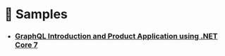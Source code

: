 # :green_book: Samples

- ### [GraphQL Introduction and Product Application using .NET Core 7](https://medium.com/@jaydeepvpatil225/graphql-introduction-and-product-application-using-net-core-bd37faf3c585)
